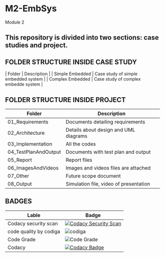 # M2-EmbSys
Module 2

## This repository is divided into two sections: case studies and project.

## FOLDER STRUCTURE INSIDE CASE STUDY

| Folder | Description |
| Simple Embedded | Case study of simple embedded system |
| Complex Embedded | Case study of complex embedde system |

## FOLDER STRUCTURE INSIDE PROJECT

| Folder | Description |
| ------ |------------ |
| 01_Requirements | Documents detailing requirements |
| 02_Architecture | Details about design and UML diagrams |
| 03_Implementation | All the codes |
| 04_TestPlanAndOutput |Documents with test plan and output |
| 05_Report | Report files |
| 06_ImagesAndVideos | Images and videos files are attached |
| 07_Other | Future scope document |
| 08_Output | Simulation file, video of presentation |

## BADGES
| Lable | Badge |
| ------ | ------ |
| Codacy security scan | [![Codacy Security Scan](https://github.com/Ankarvaishnavi/M2-EmbSys/actions/workflows/codacy.yml/badge.svg)](https://github.com/Ankarvaishnavi/M2-EmbSys/actions/workflows/codacy.yml) |
| code quality by codiga | ![codiga](https://api.codiga.io/project/31678/score/svg) |
| Code Grade | ![Code Grade](https://api.codiga.io/project/31678/status/svg) |
| Codacy | [![Codacy Badge](https://app.codacy.com/project/badge/Grade/f76868264c61414bb23bf2e863247264)](https://www.codacy.com/gh/Ankarvaishnavi/M2-EmbSys/dashboard?utm_source=github.com&amp;utm_medium=referral&amp;utm_content=Ankarvaishnavi/M2-EmbSys&amp;utm_campaign=Badge_Grade) |

